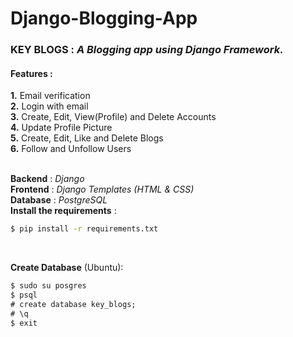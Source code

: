 # Django-Blogging-App
### KEY BLOGS : *A Blogging app using Django Framework.*

#### Features :
**1.** Email verification <br/>
**2.** Login with email <br/>
**3.** Create, Edit, View(Profile) and Delete Accounts <br/>
**4.** Update Profile Picture <br/>
**5.** Create, Edit, Like and Delete Blogs <br/>
**6.** Follow and Unfollow Users <br/>
<br/>

**Backend** : *Django* <br/>
**Frontend** : *Django Templates (HTML & CSS)* <br/>
**Database** : *PostgreSQL* <br/>
**Install the requirements** : 
```cmd
$ pip install -r requirements.txt
```
<br/>

**Create Database** (Ubuntu):
```cmd
$ sudo su posgres
$ psql
# create database key_blogs;
# \q
$ exit
```